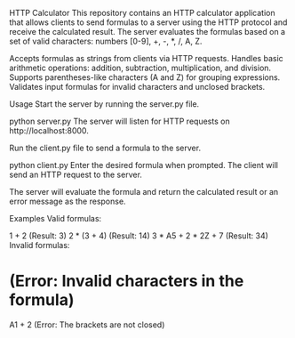 HTTP Calculator
This repository contains an HTTP calculator application that allows clients to send formulas to a server using the HTTP protocol and receive the calculated result. The server evaluates the formulas based on a set of valid characters: numbers [0-9], +, -, *, /, A, Z.


Accepts formulas as strings from clients via HTTP requests.
Handles basic arithmetic operations: addition, subtraction, multiplication, and division.
Supports parentheses-like characters (A and Z) for grouping expressions.
Validates input formulas for invalid characters and unclosed brackets.

Usage
Start the server by running the server.py file.

python server.py
The server will listen for HTTP requests on http://localhost:8000.

Run the client.py file to send a formula to the server.

python client.py
Enter the desired formula when prompted. The client will send an HTTP request to the server.

The server will evaluate the formula and return the calculated result or an error message as the response.

Examples
Valid formulas:

1 + 2 (Result: 3)
2 * (3 + 4) (Result: 14)
3 * A5 + 2 * 2Z + 7 (Result: 34)
Invalid formulas:

# (Error: Invalid characters in the formula)
A1 + 2 (Error: The brackets are not closed)

